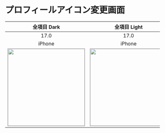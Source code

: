 # プロフィールアイコン変更画面

|全項目 Dark|全項目 Light|
|:---:|:---:|
|17.0|17.0|
|iPhone|iPhone|
|<img src='../ReferenceImages_64/プロフィールアイコン変更画面/testProfileIconViewController_全項目_Dark_iPhone_17_0_393x852@3x.png' width='250' style='border: 1px solid #999' />|<img src='../ReferenceImages_64/プロフィールアイコン変更画面/testProfileIconViewController_全項目_Light_iPhone_17_0_393x852@3x.png' width='250' style='border: 1px solid #999' />|


